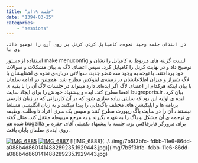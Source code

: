 ```yaml
---
title: "جلسه ۱۹ام"
date: "1394-03-25"
categories:
    - "sessions"
---
```

    در ابتدای جلسه وحید نحوه‌ی کامپایل کردن کرنل بر روی آرچ را توضیح داد. وی با
استفاده از دستور make menuconfig لیست گزینه های مربوط به کامپایل را نشان و
توضیح داد و در نهایت کرنل را کامپایل کرد. سپس اعضای لاگ به بیان مشکلات و
سوالات خود پرداختند. با توجه به وجود سه عضو جدید، سوالاتی درباره‌ی نحوه ی
آشناییشان با لاگ شیراز و میزان اطلاعاتشان در زمینه‌ی لینوکس مطرح شد. همچنین در
ادامه سلمان با بیان اینکه هرکدام از اعضای لاگ اگر ایده‌ای دارد میتواند در
جلسات لاگ آن را با بقیه ی اعضا مطرح کند. ایده و پیشنهاد خودش را برای ایجاد
سایت bugreports.ir بیان کرد. ایده ی اولیه این بود که سایتی پیاده سازی شود که
در آن کاربرانی که در زبان فارسی برنامه ها و اپلیکیشن های مختلف باگ‌هایی را
پیدا میکنند و به زبان انگلیسی مسلط نیستند ، آن را در سایت باگ ریپورت مطرح کنند
و سپس یک سری افراد داوطلب، وظیفه ی ترجمه ی آن مشکل و باگ را به عهده بگیرند و
به مرجع مربوطه منتقل کند. مثال گفته شده هم bugzilla برای مرورگر فایرفاکس بود.
جلسه با پیشنهاد تکمیلی آقای جفره بر روی ایده‌ی سلمان پایان یافت.

[![IMG_6885](../../img/7b5f3936-fdbb-11e6-86dd-a088b4d860141488289235.1928906.jpg)](img/7b5f3936-fdbb-11e6-86dd-a088b4d860141488289235.1928906.jpg)
[![IMG_6887](../../img/7b5f3b0c-fdbb-11e6-86dd-a088b4d860141488289235.1929216.jpg)](img/7b5f3b0c-fdbb-11e6-86dd-a088b4d860141488289235.1929216.jpg)
[![IMG_6888](../../img/7b5f3bfc-
fdbb-11e6-86dd-a088b4d860141488289235.1929443.jpg)](img/7b5f3bfc-
fdbb-11e6-86dd-a088b4d860141488289235.1929443.jpg)
